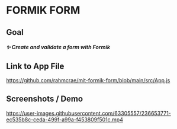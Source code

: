# FORMIK FORM

## Goal
##### ✨ Create and validate a form with Formik

## Link to App File
https://github.com/rahmcrae/mit-formik-form/blob/main/src/App.js

## Screenshots / Demo
https://user-images.githubusercontent.com/63305557/236653771-ec535b8c-ceda-499f-a99a-f453809f501c.mp4










